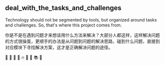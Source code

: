 ## deal_with_the_tasks_and_challenges

Technology should not be segmented by tools, but organized around tasks and challenges. So, that's where this project comes from.

你是不是在遇到问题才来想该用什么方法来解决？大部分人都这样，这样解决问题的方式很操蛋，更顺手的办法是从问题到问题的解决思路，碰到什么问题，直接到对应模块下寻找解决方案，这才是正确解决问题的途径。


🐳
🐙
🍋
🚀
🔥

🧧
📚
🍉










